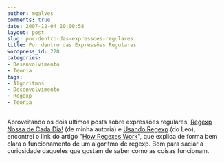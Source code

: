 ```yaml
---
author: mgalves
comments: true
date: 2007-12-04 20:00:58
layout: post
slug: por-dentro-das-expressoes-regulares
title: Por dentro das Expressões Regulares
wordpress_id: 220
categories:
- Desenvolvimento
- Teoria
tags:
- Algoritmos
- Desenvolvimento
- Regexp
- Teoria
---
```


Aproveitando os dois últimos posts sobre expressões regulares, [Regexp Nossa de Cada Dia!](http://log4dev.com/2007/11/19/regexp-nossa-de-cada-dia/) (de minha autoria) e [Usando Regexp](http://log4dev.com/2007/12/02/usando-regexp/) (do Leo), encontrei  o link do artigo "[How Regexes Work](http://perl.plover.com/Regex/article.html)", que explica de forma bem clara o funcionamento de um algoritmo de regexp. Bom para saciar a curiosidade daqueles que gostam de saber como as coisas funcionam.
